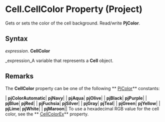 
# Cell.CellColor Property (Project)

Gets or sets the color of the cell background. Read/write  **PjColor**.


## Syntax

 _expression_. **CellColor**

 _expression_A variable that represents a  **Cell** object.


## Remarks

The  **CellColor** property can be one of the following ** [PjColor](46108cf5-1e35-9774-b424-6c84223d9aac.md)** constants:



| **pjColorAutomatic**| **pjNavy**|
| **pjAqua**| **pjOlive**|
| **pjBlack**| **pjPurple**|
| **pjBlue**| **pjRed**|
| **pjFuchsia**| **pjSilver**|
| **pjGray**| **pjTeal**|
| **pjGreen**| **pjYellow**|
| **pjLime**| **pjWhite**|
| **pjMaroon**||
To use a hexadecimal RGB value for the cell color, see the  ** [CellColorEx](a4ab73b9-0428-3564-6652-51baee12939e.md)** property.

